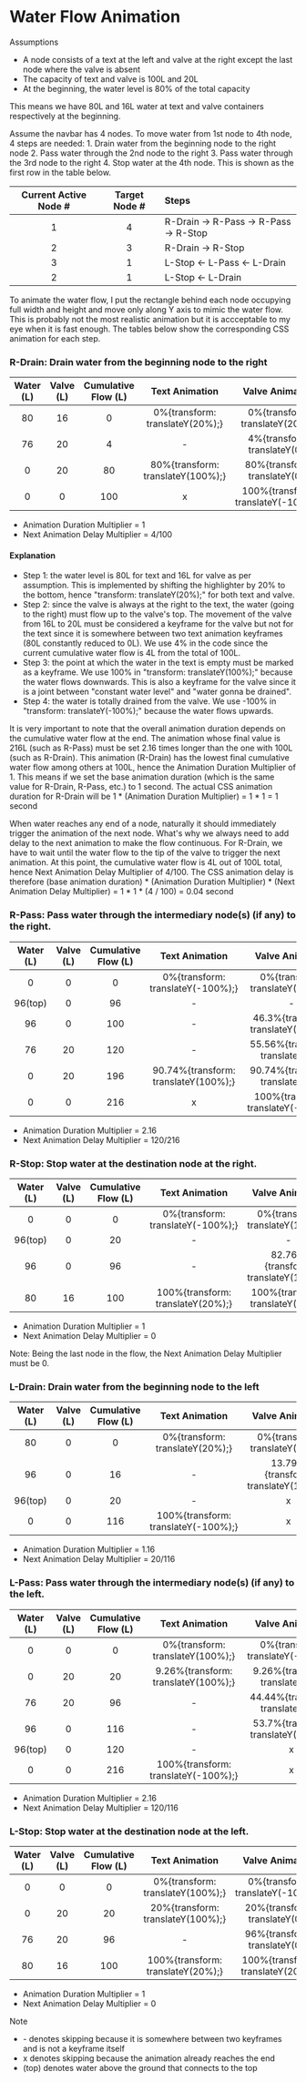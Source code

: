 # Water Flow Animation

Assumptions
  - A node consists of a text at the left and valve at the right except the last node where the valve is absent
  - The capacity of text and valve is 100L and 20L
  - At the beginning, the water level is 80% of the total capacity

This means we have 80L and 16L water at text and valve containers respectively at the beginning.

Assume the navbar has 4 nodes. To move water from 1st node to 4th node, 4 steps are needed: 1. Drain water from the beginning node to the right node 2. Pass water through the 2nd node to the right 3. Pass water through the 3rd node to the right 4. Stop water at the 4th node. This is shown as the first row in the table below.

|Current Active Node #|Target Node #|Steps|
|:-:|:-:|:-|
|1|4|R-Drain -> R-Pass -> R-Pass -> R-Stop|
|2|3|R-Drain -> R-Stop|
|3|1|L-Stop <- L-Pass <- L-Drain|
|2|1|L-Stop <- L-Drain|

To animate the water flow, I put the rectangle behind each node occupying full width and height and move only along Y axis to mimic the water flow. This is probably not the most realistic animation but it is accceptable to my eye when it is fast enough. The tables below show the corresponding CSS animation for each step.

### R-Drain: Drain water from the beginning node to the right

|Water (L)|Valve (L)|Cumulative Flow (L)|Text Animation|Valve Animation|
|:-:|:-:|:-:|:-:|:-:|
|80 |16 |0  |0%{transform: translateY(20%);}  |0%{transform: translateY(20%);}|
|76 |20 |4  |-                                |4%{transform: translateY(0);}|
|0  |20 |80 |80%{transform: translateY(100%);}|80%{transform: translateY(0);}|
|0  |0  |100|x                                |100%{transform: translateY(-100%);}|

- Animation Duration Multiplier = 1
- Next Animation Delay Multiplier = 4/100

#### Explanation

- Step 1: the water level is 80L for text and 16L for valve as per assumption. This is implemented by shifting the highlighter by 20% to the bottom, hence "transform: translateY(20%);" for both text and valve.
- Step 2: since the valve is always at the right to the text, the water (going to the right) must flow up to the valve's top. The movement of the valve from 16L to 20L must be considered a keyframe for the valve but not for the text since it is somewhere between two text animation keyframes (80L constantly reduced to 0L). We use 4% in the code since the current cumulative water flow is 4L from the total of 100L.
- Step 3: the point at which the water in the text is empty must be marked as a keyframe. We use 100% in "transform: translateY(100%);" because the water flows downwards. This is also a keyframe for the valve since it is a joint between "constant water level" and "water gonna be drained".
- Step 4: the water is totally drained from the valve. We use -100% in "transform: translateY(-100%);" because the water flows upwards.

It is very important to note that the overall animation duration depends on the cumulative water flow at the end. The animation whose final value is 216L (such as R-Pass) must be set 2.16 times longer than the one with 100L (such as R-Drain). This animation (R-Drain) has the lowest final cumulative water flow among others at 100L, hence the Animation Duration Multiplier of 1. This means if we set the base animation duration (which is the same value for R-Drain, R-Pass, etc.) to 1 second. The actual CSS animation duration for R-Drain will be 1 * (Animation Duration Multiplier) = 1 * 1 = 1 second

When water reaches any end of a node, naturally it should immediately trigger the animation of the next node. What's why we always need to add delay to the next animation to make the flow continuous. For R-Drain, we have to wait until the water flow to the tip of the valve to trigger the next animation. At this point, the cumulative water flow is 4L out of 100L total, hence Next Animation Delay Multiplier of 4/100. The CSS animation delay is therefore (base animation duration) * (Animation Duration Multiplier) * (Next Animation Delay Multiplier) = 1 * 1 * (4 / 100) = 0.04 second

### R-Pass: Pass water through the intermediary node(s) (if any) to the right.

|Water (L)|Valve (L)|Cumulative Flow (L)|Text Animation|Valve Animation|
|:-:|:-:|:-:|:-:|:-:|
|0      |0 |0  |0%{transform: translateY(-100%);}   |0%{transform: translateY(100%);}|
|96(top)|0 |96 |-                                   |-|
|96     |0 |100|-                                   |46.3%{transform: translateY(100%);}|
|76     |20|120|-                                   |55.56%{transform: translateY(0);}|
|0      |20|196|90.74%{transform: translateY(100%);}|90.74%{transform: translateY(0);}|
|0      |0 |216|x                                   |100%{transform: translateY(-100%);}|

- Animation Duration Multiplier = 2.16
- Next Animation Delay Multiplier = 120/216

### R-Stop: Stop water at the destination node at the right.

|Water (L)|Valve (L)|Cumulative Flow (L)|Text Animation|Valve Animation|
|:-:|:-:|:-:|:-:|:-:|
|0      |0 |0  |0%{transform: translateY(-100%);}|0%{transform: translateY(100%);}|
|96(top)|0 |20 |-                                |-|
|96     |0 |96 |-                                |82.76%{transform: translateY(100%);}|
|80     |16|100|100%{transform: translateY(20%);}|100%{transform: translateY(20%);}|

- Animation Duration Multiplier = 1
- Next Animation Delay Multiplier = 0

Note: Being the last node in the flow, the Next Animation Delay Multiplier must be 0.

### L-Drain: Drain water from the beginning node to the left

|Water (L)|Valve (L)|Cumulative Flow (L)|Text Animation|Valve Animation|
|:-:|:-:|:-:|:-:|:-:|
|80     |0|0  |0%{transform: translateY(20%);}    |0%{transform: translateY(20%);}|
|96     |0|16 |-                                  |13.79%{transform: translateY(100%);}|
|96(top)|0|20 |-                                  |x|
|0      |0|116|100%{transform: translateY(-100%);}|x|

- Animation Duration Multiplier = 1.16
- Next Animation Delay Multiplier = 20/116

### L-Pass: Pass water through the intermediary node(s) (if any) to the left.

|Water (L)|Valve (L)|Cumulative Flow (L)|Text Animation|Valve Animation|
|:-:|:-:|:-:|:-:|:-:|
|0      |0 |0  |0%{transform: translateY(100%);}   |0%{transform: translateY(-100%);}|
|0      |20|20 |9.26%{transform: translateY(100%);}|9.26%{transform: translateY(0);}|
|76     |20|96 |-                                  |44.44%{transform: translateY(0);}|
|96     |0 |116|-                                  |53.7%{transform: translateY(100%);}|
|96(top)|0 |120|-                                  |x|
|0      |0 |216|100%{transform: translateY(-100%);}|x|

- Animation Duration Multiplier = 2.16
- Next Animation Delay Multiplier = 120/116

### L-Stop: Stop water at the destination node at the left.

|Water (L)|Valve (L)|Cumulative Flow (L)|Text Animation|Valve Animation|
|:-:|:-:|:-:|:-:|:-:|
|0 |0 |0  |0%{transform: translateY(100%);} |0%{transform: translateY(-100%);}|
|0 |20|20 |20%{transform: translateY(100%);}|20%{transform: translateY(0);}|
|76|20|96 |-                                |96%{transform: translateY(0);}|
|80|16|100|100%{transform: translateY(20%);}|100%{transform: translateY(20%);}|

- Animation Duration Multiplier = 1
- Next Animation Delay Multiplier = 0

Note
  - \- denotes skipping because it is somewhere between two keyframes and is not a keyframe itself
  - x denotes skipping because the animation already reaches the end
  - (top) denotes water above the ground that connects to the top
